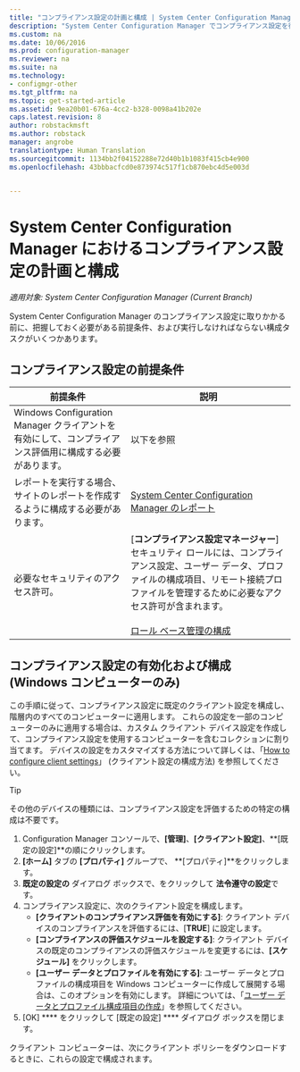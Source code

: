 ```yaml
---
title: "コンプライアンス設定の計画と構成 | System Center Configuration Manager"
description: "System Center Configuration Manager でコンプライアンス設定を行う場合の前提条件と構成タスクについて説明します。"
ms.custom: na
ms.date: 10/06/2016
ms.prod: configuration-manager
ms.reviewer: na
ms.suite: na
ms.technology:
- configmgr-other
ms.tgt_pltfrm: na
ms.topic: get-started-article
ms.assetid: 9ea20b01-676a-4cc2-b328-0098a41b202e
caps.latest.revision: 8
author: robstackmsft
ms.author: robstack
manager: angrobe
translationtype: Human Translation
ms.sourcegitcommit: 1134bb2f04152288e72d40b1b1083f415cb4e900
ms.openlocfilehash: 43bbbacfcd0e873974c517f1cb870ebc4d5e003d


---
```

# <a name="plan-for-and-configure-compliance-settings-in-system-center-configuration-manager"></a>System Center Configuration Manager におけるコンプライアンス設定の計画と構成

*適用対象: System Center Configuration Manager (Current Branch)*

System Center Configuration Manager のコンプライアンス設定に取りかかる前に、把握しておく必要がある前提条件、および実行しなければならない構成タスクがいくつかあります。  

## <a name="prerequisites-for-compliance-settings"></a>コンプライアンス設定の前提条件  

|前提条件|説明|  
|------------------|----------------------|  
|Windows Configuration Manager クライアントを有効にして、コンプライアンス評価用に構成する必要があります。|以下を参照|  
|レポートを実行する場合、サイトのレポートを作成するように構成する必要があります。|[System Center Configuration Manager のレポート](../../core/servers/manage/reporting.md)|  
|必要なセキュリティのアクセス許可。|[**コンプライアンス設定マネージャー**] セキュリティ ロールには、コンプライアンス設定、ユーザー データ、プロファイルの構成項目、リモート接続プロファイルを管理するために必要なアクセス許可が含まれます。<br /><br /> [ロール ベース管理の構成](../../core/servers/deploy/configure/configure-role-based-administration.md)|  

##  <a name="enable-and-configure-compliance-settings-for-windows-pcs-only"></a>コンプライアンス設定の有効化および構成 (Windows コンピューターのみ)  

この手順に従って、コンプライアンス設定に既定のクライアント設定を構成し、階層内のすべてのコンピューターに適用します。 これらの設定を一部のコンピューターのみに適用する場合は、カスタム クライアント デバイス設定を作成して、コンプライアンス設定を使用するコンピューターを含むコレクションに割り当てます。 デバイスの設定をカスタマイズする方法について詳しくは、「[How to configure client settings](../../core/clients/deploy/configure-client-settings.md)」 (クライアント設定の構成方法) を参照してください。  

> [!TIP]  
>  その他のデバイスの種類には、コンプライアンス設定を評価するための特定の構成は不要です。  

1.  Configuration Manager コンソールで、**[管理]**、**[クライアント設定]**、**[既定の設定]**の順にクリックします。  
2.  **[ホーム]** タブの **[プロパティ]** グループで、 **[プロパティ]**をクリックします。  
3.  **既定の設定の** ダイアログ ボックスで、をクリックして **法令遵守の設定**です。  
4.  コンプライアンス設定に、次のクライアント設定を構成します。
    - **[クライアントのコンプライアンス評価を有効にする]**: クライアント デバイスのコンプライアンスを評価するには、[**TRUE**] に設定します。
    - **[コンプライアンスの評価スケジュールを設定する]**: クライアント デバイスの既定のコンプライアンスの評価スケジュールを変更するには、**[スケジュール]** をクリックします。
    - **[ユーザー データとプロファイルを有効にする]**: ユーザー データとプロファイルの構成項目を Windows コンピューターに作成して展開する場合は、このオプションを有効にします。 詳細については、「[ユーザー データとプロファイル構成項目の作成](/sccm/compliance/deploy-use/create-remote-connection-profiles)」を参照してください。
5. [OK] **** をクリックして [既定の設定] **** ダイアログ ボックスを閉じます。  

クライアント コンピューターは、次にクライアント ポリシーをダウンロードするときに、これらの設定で構成されます。  



<!--HONumber=Nov16_HO1-->


